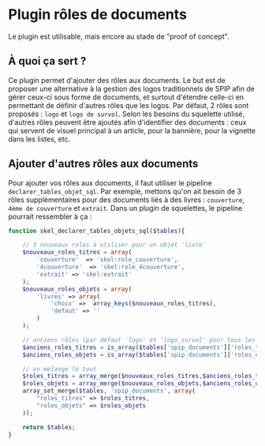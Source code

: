 # Plugin rôles de documents

Le plugin est utilisable, mais encore au stade de "proof of concept".

## À quoi ça sert ?

Ce plugin permet d'ajouter des rôles aux documents. Le but est de proposer une alternative à la gestion des logos traditionnels de SPIP afin de gérer ceux-ci sous forme de documents, et surtout d'étendre celle-ci en permettant de définir d'autres rôles que les logos.
Par défaut, 2 rôles sont proposés : `logo` et `logo de survol`. Selon les besoins du squelette utilisé, d'autres rôles peuvent être ajoutés afin d'identifier des documents : ceux qui servent de visuel principal à un article, pour la bannière, pour la vignette dans les listes, etc.

## Ajouter d'autres rôles aux documents

Pour ajouter vos rôles aux documents, il faut utiliser le pipeline `declarer_tables_objet_sql`.
Par exemple, mettons qu'on ait besoin de 3 rôles supplémentaires pour des documents liés à des livres : `couverture`, `4ème de couverture` et `extrait`.
Dans un plugin de squelettes, le pipeline pourrait ressembler à ça :

````php
function skel_declarer_tables_objets_sql($tables){

	// 3 nouveaux roles à utiliser pour un objet 'livre'
	$nouveaux_roles_titres = array(
		'couverture'  => 'skel:role_couverture',
		'4couverture'  => 'skel:role_4couverture',
		'extrait' => 'skel:extrait'
	);
	$nouveaux_roles_objets = array(
		'livres' => array(
			'choix' =>  array_keys($nouveaux_roles_titres),
			'defaut' => ''
		)
	);

	// anciens rôles (par défaut 'logo' et 'logo_survol' pour tous les objets)
	$anciens_roles_titres = is_array($tables['spip_documents']['roles_titres']) ? $tables['spip_documents']['roles_titres'] : array();
	$anciens_roles_objets = is_array($tables['spip_documents']['roles_objets']) ? $tables['spip_documents']['roles_objets'] : array();

	// on mélange le tout
	$roles_titres = array_merge($nouveaux_roles_titres,$anciens_roles_titres);
	$roles_objets = array_merge($nouveaux_roles_objets,$anciens_roles_objets);
	array_set_merge($tables, 'spip_documents', array(
		"roles_titres" => $roles_titres,
		"roles_objets" => $roles_objets
	));

	return $tables;
}
````
